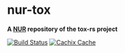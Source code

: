 # nur-tox

**A [NUR](https://github.com/nix-community/NUR) repository of the tox-rs project**

[![Build Status](https://travis-ci.org/tox-rs/nur-tox.svg?branch=master)](https://travis-ci.org/tox-rs/nur-tox)
[![Cachix Cache](https://img.shields.io/badge/cachix-tox-blue.svg)](https://tox.cachix.org)
